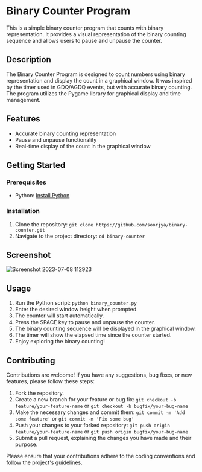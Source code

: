 # Binary Counter Program

This is a simple binary counter program that counts with binary representation. It provides a visual representation of the binary counting sequence and allows users to pause and unpause the counter.

## Description

The Binary Counter Program is designed to count numbers using binary representation and display the count in a graphical window. It was inspired by the timer used in GDQ/AGDQ events, but with accurate binary counting. The program utilizes the Pygame library for graphical display and time management.

## Features

- Accurate binary counting representation
- Pause and unpause functionality
- Real-time display of the count in the graphical window

## Getting Started

### Prerequisites

- Python: [Install Python](https://www.python.org/downloads/)

### Installation

1. Clone the repository: `git clone https://github.com/soorjya/binary-counter.git`
2. Navigate to the project directory: `cd binary-counter`

## Screenshot

![Screenshot 2023-07-08 112923](https://github.com/soorjya/Game_Mix/assets/99492724/d4a783d2-61e5-423a-a9d9-a016fbe3d566)

## Usage

1. Run the Python script: `python binary_counter.py`
2. Enter the desired window height when prompted.
3. The counter will start automatically.
4. Press the SPACE key to pause and unpause the counter.
5. The binary counting sequence will be displayed in the graphical window.
6. The timer will show the elapsed time since the counter started.
7. Enjoy exploring the binary counting!

## Contributing

Contributions are welcome! If you have any suggestions, bug fixes, or new features, please follow these steps:

1. Fork the repository.
2. Create a new branch for your feature or bug fix: `git checkout -b feature/your-feature-name` or `git checkout -b bugfix/your-bug-name`
3. Make the necessary changes and commit them: `git commit -m 'Add some feature'` or `git commit -m 'Fix some bug'`
4. Push your changes to your forked repository: `git push origin feature/your-feature-name` or `git push origin bugfix/your-bug-name`
5. Submit a pull request, explaining the changes you have made and their purpose.

Please ensure that your contributions adhere to the coding conventions and follow the project's guidelines.



